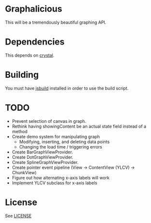 # Graphalicious

This will be a tremendously beautiful graphing API.

# Dependencies

This depends on [crystal](https://github.com/unixpickle/crystal).

# Building

You must have [jsbuild](https://github.com/unixpickle/jsbuild) installed in order to use the build script.

# TODO

 * Prevent selection of canvas in graph.
 * Rethink having showingContent be an actual state field instead of a method
 * Create demo system for manipulating graph
   * Modifying, inserting, and deleting data points
   * Changing the load time / triggering errors
 * Create BarGraphViewProvider.
 * Create DotGraphViewProvider.
 * Create SplineGraphViewProvider.
 * Create pointer event pipeline (View -> ContentView (YLCV) -> ChunkView)
 * Figure out how alternating x-axis labels will work
 * Implement YLCV subclass for x-axis labels

# License

See [LICENSE](LICENSE)
